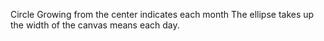 Circle Growing from the center indicates each month
The ellipse takes up the width of the canvas means each day.